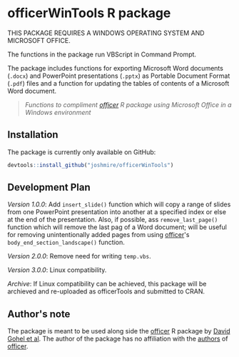 # officerWinTools R package  
THIS PACKAGE REQUIRES A WINDOWS OPERATING SYSTEM AND MICROSOFT OFFICE.  
  
The functions in the package run VBScript in Command Prompt.  
  
The package includes functions for exporting Microsoft Word documents (`.docx`) and PowerPoint 
presentations (`.pptx`) as Portable Document Format (`.pdf`) files and a function for updating the 
tables of contents of a Microsoft Word document.  
  
 > *Functions to compliment [officer](https://github.com/davidgohel/officer) R package using 
 Microsoft Office in a Windows environment*  
  
 ## Installation  
 The package is currently only available on GitHub:  
 ```r
 devtools::install_github("joshmire/officerWinTools")
 ```
  
 ## Development Plan
 *Version 1.0.0*:  Add `insert_slide()` function which will copy a range of slides from one 
 PowerPoint presentation into another at a specified index or else at the end of the presentation.
 Also, if possible, ass `remove_last_page()` function which will remove the last pag of a Word
 document; will be useful for removing unintentionally added pages from using 
 [officer](https://github.com/davidgohel/officer)'s `body_end_section_landscape()` function.
 
 *Version 2.0.0*:  Remove need for writing `temp.vbs`.
 
 *Version 3.0.0*:  Linux compatibility.
 
 *Archive*:  If Linux compatibility can be achieved, this package will be archieved and re-uploaded
 as officerTools and submitted to CRAN.
  
 ## Author's note  
The package is meant to be used along side the [officer](https://github.com/davidgohel/officer) R 
package by [David Gohel et al](https://davidgohel.github.io/officer/authors.html).  The author of 
the package has no affiliation with the [authors](https://davidgohel.github.io/officer/authors.html) 
of [officer](https://github.com/davidgohel/officer).  
